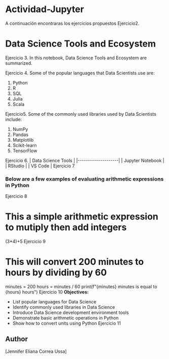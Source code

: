 # Actividad-Jupyter
A continuación encontraras los ejercicios propuestos 
Ejercicio2. 
# Data Science Tools and Ecosystem
Ejercicio 3. 
In this notebook, Data Science Tools and Ecosystem are summarized.
   
Ejercicio 4.
    Some of the popular languages that Data Scientists use are:
1. Python
2. R
3. SQL
4. Julia
5. Scala
   
Ejercicio5. 
Some of the commonly used libraries used by Data Scientists include:
1. NumPy
2. Pandas
3. Matplotlib
4. Scikit-learn
5. TensorFlow

Ejercicio 6. 
   | Data Science Tools |
|--------------------|
| Jupyter Notebook   |
| RStudio            |
| VS Code            |
Ejercicio 7 
### Below are a few examples of evaluating arithmetic expressions in Python
Ejercicio 8
# This a simple arithmetic expression to mutiply then add integers
(3*4)+5
Ejercicio 9
# This will convert 200 minutes to hours by dividing by 60
minutes = 200
hours = minutes / 60
print(f"{minutes} minutes is equal to {hours} hours")
Ejercicio 10
**Objectives:**
* List popular languages for Data Science
* Identify commonly used libraries in Data Science
* Introduce Data Science development environment tools
* Demonstrate basic arithmetic operations in Python
* Show how to convert units using Python
Ejercicio 11
## Author
[Jennifer Eliana Correa Ussa]
